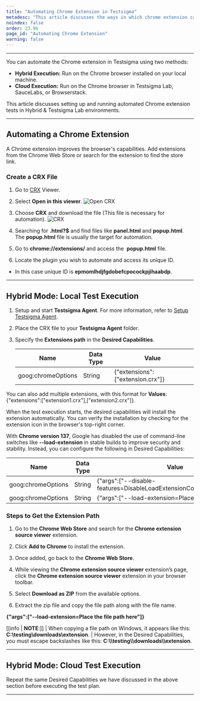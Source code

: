 ```yaml
---
title: "Automating Chrome Extension in Testsigma"
metadesc: "This article discusses the ways in which chrome extension can be automated in Testsigma | Learn Automating Chrome Extension for Hybrid & Cloud Executions in Testsigma"
noindex: false
order: 23.96
page_id: "Automating Chrome Extension"
warning: false
---
```


---

You can automate the Chrome extension in Testsigma using two methods:
- **Hybrid Execution:** Run on the Chrome browser installed on your local machine.
- **Cloud Execution:** Run on the Chrome browser in Testsigma Lab, SauceLabs, or Browserstack.

This article discusses setting up and running automated Chrome extension tests in Hybrid & Testsigma Lab environments.

---

## **Automating a Chrome Extension**

A Chrome extension improves the browser's capabilities. Add extensions from the Chrome Web Store or search for the extension to find the store link.

### **Create a CRX File**

1. Go to [CRX](https://robwu.nl/crxviewer/) Viewer.

2. Select **Open in this viewer**.
![Open CRX](https://s3.amazonaws.com/static-docs.testsigma.com/new_images/projects/applications/opencrx.png)

3. Choose **CRX** and download the file (This file is necessary for automation).
![CRX](https://s3.amazonaws.com/static-docs.testsigma.com/new_images/projects/applications/crxdnld.png)


4. Searching for **.html?$** and find files like **panel.html** and **popup.html**. The **popup.html** file is usually the target for automation.

5. Go to **chrome://extensions/** and access the  **popup.html** file. 

6. Locate the plugin you wish to automate and access its unique ID. 

- In this case unique ID is **epmomlhdjfgdobefcpocockpjihaabdp**.

---

## **Hybrid Mode: Local Test Execution**

1. Setup and start **Testsigma Agent**. For more information, refer to [Setup Testsigma Agent](https://testsigma.com/docs/agent/setup-on-windows-mac-linux/).

2. Place the CRX file to your **Testsigma Agent** folder.

3. Specify the **Extensions path** in the **Desired Capabilities**.

   | **Name**     | **Data Type**  | **Value** |
   | ------------- | ------------- | ------------- |
   | goog:chromeOptions | String | {"extensions":["extension.crx"]} |

You can also add multiple extensions, with this format for **Values**: {"extensions":["extension1.crx"],["extension2.crx"]}.

When the test execution starts, the desired capabilities will install the extension automatically. You can verify the installation by checking for the extension icon in the browser's top-right corner.

With **Chrome version 137**, Google has disabled the use of command-line switches like **--load-extension** in stable builds to improve security and stability. Instead, you can configure the following in Desired Capabilities:

   | **Name**     | **Data Type**  | **Value** |
   | ------------- | ------------- | ------------- |
   | goog:chromeOptions | String | {"args":["--disable-features=DisableLoadExtensionCommandLineSwitch"]} |
   | goog:chromeOptions | String | {"args":["--load-extension=Place the file path here"]} |

### **Steps to Get the Extension Path**

1. Go to the **Chrome Web Store** and search for the **Chrome extension source viewer** extension. 

2. Click **Add to Chrome** to install the extension.

3. Once added, go back to the **Chrome Web Store**.

4. While viewing the **Chrome extension source viewer** extension’s page, click the **Chrome extension source viewer** extension in your browser toolbar.

5. Select **Download as ZIP** from the available options.

6. Extract the zip file and copy the file path along with the file name. 

**{"args":["--load-extension=Place the file path here"]}**

[[info | **NOTE**:]]
| When copying a file path on Windows, it appears like this: **C:\testing\downloads\extension**. 
| However, in the Desired Capabilities, you must escape backslashes like this: **C:\\\\testing\\\\downloads\\\\extension**. 

---

## **Hybrid Mode: Cloud Test Execution**

Repeat the same Desired Capabilities we have discussed in the above section before executing the test plan. 

---